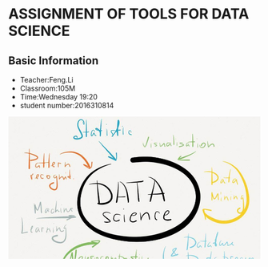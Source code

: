 # ASSIGNMENT OF TOOLS FOR DATA SCIENCE

## Basic Information

- Teacher:Feng.Li
- Classroom:105M
- Time:Wednesday 19:20
- student number:2016310814

![data science](https://github.com/hjhsouhmikoto/tds19/raw/dev/2016310814/timg.jpg)